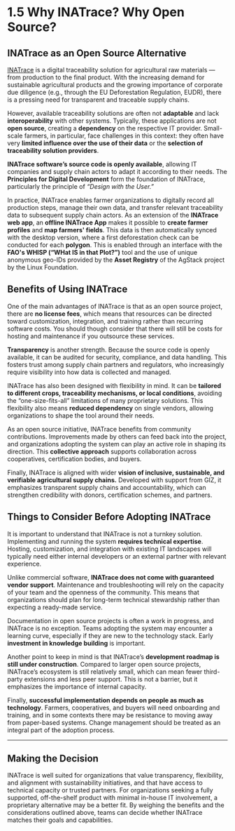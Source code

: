 # 1.5 Why INATrace? Why Open Source?

## INATrace as an Open Source Alternative 

[INATrace](https://www.sustainable-supply-chains.org/topics/digitalisation-traceability/inatrace/) is a digital traceability solution for agricultural raw materials — from production to the final product. With the increasing demand for sustainable agricultural products and the growing importance of corporate due diligence (e.g., through the EU Deforestation Regulation, EUDR), there is a pressing need for transparent and traceable supply chains.

However, available traceability solutions are often not **adaptable** and lack **interoperability** with other systems. Typically, these applications are not **open source**, creating a **dependency** on the respective IT provider. Small-scale farmers, in particular, face challenges in this context: they often have very **limited influence over the use of their data** or the **selection of traceability solution providers**.

**INATrace software’s source code is openly available**, allowing IT companies and supply chain actors to adapt it according to their needs. The **Principles for Digital Development** form the foundation of INATrace, particularly the principle of *“Design with the User.”*

In practice, INATrace enables farmer organizations to digitally record all production steps, manage their own data, and transfer relevant traceability data to subsequent supply chain actors. As an extension of the **INATrace web app**, an **offline INATrace App** makes it possible to **create farmer profiles** and **map farmers' fields**. This data is then automatically synced with the desktop version, where a first deforestation check can be conducted for each **polygon**. This is enabled through an interface with the **FAO's WHISP (“WHat IS in that Plot?”)** tool and the use of unique anonymous geo-IDs provided by the **Asset Registry** of the AgStack project by the Linux Foundation.

## Benefits of Using INATrace

One of the main advantages of INATrace is that as an open source project, there are **no license fees**, which means that resources can be directed toward customization, integration, and training rather than recurring software costs. You should though consider that there will still be costs for hosting and maintenance if you outsource these services. 

**Transparency** is another strength. Because the source code is openly available, it can be audited for security, compliance, and data handling. This fosters trust among supply chain partners and regulators, who increasingly require visibility into how data is collected and managed.

INATrace has also been designed with flexibility in mind. It can be **tailored to different crops, traceability mechanisms, or local conditions**, avoiding the “one-size-fits-all” limitations of many proprietary solutions. This flexibility also means **reduced dependency** on single vendors, allowing organizations to shape the tool around their needs.

As an open source initiative, INATrace benefits from community contributions. Improvements made by others can feed back into the project, and organizations adopting the system can play an active role in shaping its direction. This **collective approach** supports collaboration across cooperatives, certification bodies, and buyers.

Finally, INATrace is aligned with wider **vision of inclusive, sustainable, and verifiable agricultural supply chains.** Developed with support from GIZ, it emphasizes transparent supply chains and accountability, which can strengthen credibility with donors, certification schemes, and partners.

## Things to Consider Before Adopting INATrace

It is important to understand that INATrace is not a turnkey solution. Implementing and running the system **requires technical expertise**. Hosting, customization, and integration with existing IT landscapes will typically need either internal developers or an external partner with relevant experience. 

Unlike commercial software, **INATrace does not come with guaranteed vendor support**. Maintenance and troubleshooting will rely on the capacity of your team and the openness of the community. This means that organizations should plan for long-term technical stewardship rather than expecting a ready-made service.

Documentation in open source projects is often a work in progress, and INATrace is no exception. Teams adopting the system may encounter a learning curve, especially if they are new to the technology stack. Early **investment in knowledge building** is important.

Another point to keep in mind is that INATrace’s **development roadmap is still under construction**. Compared to larger open source projects, INATrace’s ecosystem is still relatively small, which can mean fewer third-party extensions and less peer support. This is not a barrier, but it emphasizes the importance of internal capacity.

Finally, **successful implementation depends on people as much as technology**. Farmers, cooperatives, and buyers will need onboarding and training, and in some contexts there may be resistance to moving away from paper-based systems. Change management should be treated as an integral part of the adoption process.


---

## Making the Decision

INATrace is well suited for organizations that value transparency, flexibility, and alignment with sustainability initiatives, and that have access to technical capacity or trusted partners. For organizations seeking a fully supported, off-the-shelf product with minimal in-house IT involvement, a proprietary alternative may be a better fit. By weighing the benefits and the considerations outlined above, teams can decide whether INATrace matches their goals and capabilities.


